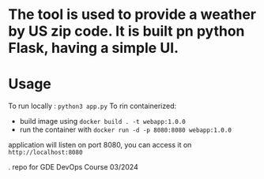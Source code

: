# The tool is used to provide a weather by US zip code. It is built pn python Flask, having a simple UI.

# Usage

To run locally : `python3 app.py`
To rin containerized:
- build image using `docker build . -t webapp:1.0.0`
- run the container with `docker run -d -p 8080:8080 webapp:1.0.0`

application will listen on port 8080, you can access it on `http://localhost:8080`


.
repo for GDE DevOps Course 03/2024
